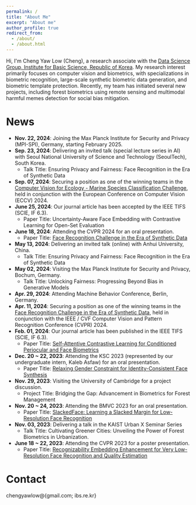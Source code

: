 ```yaml
---
permalink: /
title: "About Me"
excerpt: "About me"
author_profile: true
redirect_from: 
  - /about/
  - /about.html
---
```


Hi, I'm Cheng Yaw Low (Cheng), a research associate with the [Data Science Group, Institute for Basic Science, Republic of Korea](https://ds.ibs.re.kr/). My research interest primarily focuses on computer vision and biometrics, with specializations in biometric recognition, large-scale synthetic biometric data generation, and biometric template protection. Recently, my team has initiated several new projects, including forest biometrics using remote sensing and multimodal harmful memes detection for social bias mitigation.

# News
<!-- <span style="font-size: smaller;">(in the recent six months)</span> -->
+ **Nov. 22, 2024**: Joining the Max Planck Institute for Security and Privacy (MPI-SPI), Germany, starting February 2025.
+ **Sep. 23, 2024**: Delivering an invited talk (special lecture series in AI) with Seoul National University of Science and Technology (SeoulTech), South Korea.
  - Talk Title: Ensuring Privacy and Fairness: Face Recognition in the Era of Synthetic Data
+ **Sep. 07, 2024**: Securing a position as one of the winning teams in the [Computer Vision for Ecology - Marine Species Classification Challenge](https://eval.ai/web/challenges/challenge-page/2292/overview), held in conjunction with the European Conference on Computer Vision (ECCV) 2024.
+ **June 25, 2024**: Our journal article has been accepted by the IEEE TIFS (SCIE, IF 6.3).
  - Paper Title: Uncertainty-Aware Face Embedding with Contrastive Learning for Open-Set Evaluation
+ **June 18, 2024**: Attending the CVPR 2024 for an oral presentation.
  - Paper Title: [Face Recognition Challenge in the Era of Synthetic Data](https://openaccess.thecvf.com/content/WACV2024W/FRCSyn/papers/Melzi_FRCSyn_Challenge_at_WACV_2024_Face_Recognition_Challenge_in_the_WACVW_2024_paper.pdf)
+ **May 13, 2024**: Delivering an invited talk (online) with Anhui University, China.
  - Talk Title: Ensuring Privacy and Fairness: Face Recognition in the Era of Synthetic Data
+ **May 02, 2024**: Visiting the Max Planck Institute for Security and Privacy, Bochum, Germany.
  - Talk Title: Unlocking Fairness: Progressing Beyond Bias in Generative Models
+ **Apr. 29, 2024**: Attending Machine Behavior Conference, Berlin, Germany. 
+ **Apr. 11, 2024**: Securing a position as one of the winning teams in the [Face Recognition Challenge in the Era of Synthetic Data](https://codalab.lisn.upsaclay.fr/competitions/16970), held in conjunction with the IEEE / CVF Computer Vision and Pattern Recognition Conference (CVPR) 2024.
+ **Feb. 01, 2024**: Our journal article has been published in the IEEE TIFS (SCIE, IF 6.3).
  - Paper Title: [Self-Attentive Contrastive Learning for Conditioned Periocular and Face Biometrics](https://ieeexplore.ieee.org/document/10418204)
+ **Dec. 20 ~ 22, 2023**: Attending the KSC 2023 (represented by our undergraduate intern, Kaleb Asfaw) for an oral presentation.
  - Paper Title: [Relaxing Gender Constraint for Identity-Consistent Face Synthesis](https://www.dbpia.co.kr/Journal/articleDetail?nodeId=NODE11705225)
+ **Nov. 29, 2023**: Visiting the University of Cambridge for a project discussion.
  - Project Title: Bridging the Gap: Advancement in Biometrics for Forest Management
+ **Nov. 20 ~ 24, 2023**: Attending the BMVC 2023 for an oral presentation.
  - Paper Title: [SlackedFace: Learning a Slacked Margin for Low-Resolution Face Recognition](https://papers.bmvc2023.org/0282.pdf)
+ **Nov. 03, 2023**: Delivering a talk in the KAIST Urban X Seminar Series
  - Talk Title: Cultivating Greener Cities: Unveiling the Power of Forest Biometrics in Urbanization.
+ **June 18 ~ 22, 2023**: Attending the CVPR 2023 for a poster presentation.
  - Paper Title: [Recognizability Embedding Enhancement for Very Low-Resolution Face Recognition and Quality Estimation](https://openaccess.thecvf.com/content/CVPR2023/papers/Chai_Recognizability_Embedding_Enhancement_for_Very_Low-Resolution_Face_Recognition_and_Quality_CVPR_2023_paper.pdf)

# Contact
chengyawlow@{gmail.com; ibs.re.kr}
